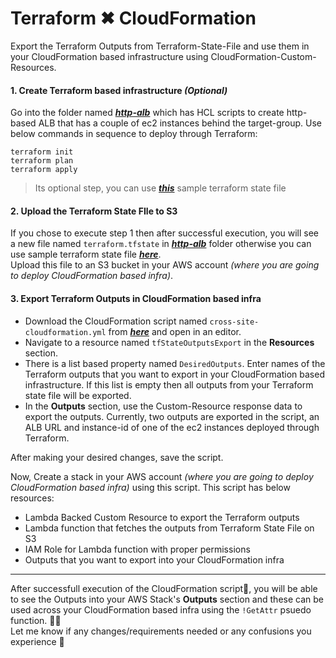 # Terraform ✖ CloudFormation

Export the Terraform Outputs from Terraform-State-File and use them in your CloudFormation based infrastructure using CloudFormation-Custom-Resources.

#### 1. Create Terraform based infrastructure _(Optional)_
Go into the folder named [_**http-alb**_](https://github.com/afraz-khan/cloud-task/tree/main/http-alb) which has HCL scripts to create http-based ALB that has a couple of ec2 instances behind the target-group.
Use below commands in sequence to deploy through Terraform:  
```
terraform init
terraform plan
terraform apply
```  
> Its optional step, you can use [_**this**_](https://github.com/afraz-khan/cloud-task/blob/main/terraform.tfstate) sample terraform state file 

#### 2. Upload the Terraform State FIle to S3
   If you chose to execute step 1 then after successful execution, you will see a new file named `terraform.tfstate` in [_**http-alb**_](https://github.com/afraz-khan/cloud-task/tree/main/http-alb) folder otherwise you can use sample terraform state file [_**here**_](https://github.com/afraz-khan/cloud-task/blob/main/terraform.tfstate).  
   Upload this file to an S3 bucket in your AWS account _(where you are going to deploy CloudFormation based infra)_.

#### 3. Export Terraform Outputs in CloudFormation based infra
- Download the CloudFormation script named `cross-site-cloudformation.yml` from [_**here**_](https://github.com/afraz-khan/cloud-task/blob/main/cross-site-cloudformation.yml) and open in an editor. 
- Navigate to a resource named `tfStateOutputsExport` in the **Resources** section. 
- There is a list based property named `DesiredOutputs`. Enter names of the Terraform outputs that you want to export in your CloudFormation based infrastructure. If this list is empty then all outputs from your Terraform state file will be exported.
- In the **Outputs** section, use the Custom-Resource response data to export the outputs. Currently, two outputs are exported in the script, an ALB URL and instance-id of one of the ec2 instances deployed through Terraform.

After making your desired changes, save the script.

Now, Create a stack in your AWS account _(where you are going to deploy CloudFormation based infra)_ using this script. This script has below resources:
- Lambda Backed Custom Resource to export the Terraform outputs
- Lambda function that fetches the outputs from Terraform State File on S3
- IAM Role for Lambda function with proper permissions
- Outputs that you want to export into your CloudFormation infra

---
After successfull execution of the CloudFormation script🚀, you will be able to see the Outputs into your AWS Stack's **Outputs** section and these can be used across your CloudFormation based infra using the `!GetAttr` psuedo function. 🎊🎊  
Let me know if any changes/requirements needed or any confusions you experience 🙂 
